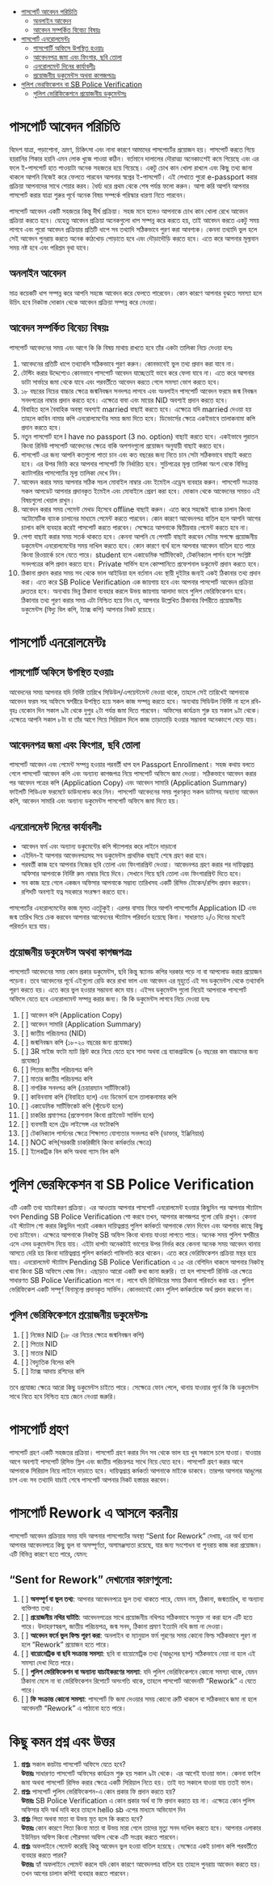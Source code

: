 <!-- TOC -->
* [পাসপোর্ট আবেদন পরিচিতি](#পাসপোরট-আবেদন-পরিচিতি)
  * [অনলাইন আবেদন](#অনলাইন-আবেদন)
  * [আবেদন সম্পর্কিত বিবেচ্য বিষয়ঃ](#আবেদন-সমপরকিত-বিবেচয-বিষয়ঃ)
* [পাসপোর্ট এনরোলমেন্টঃ	](#পাসপোরট-এনরোলমেনটঃ-)
  * [পাসপোর্টি অফিসে উপস্থিত হওয়াঃ](#পাসপোরটি-অফিসে-উপসথিত-হওয়াঃ)
  * [আবেদনপত্র জমা এবং ফিংগার, ছবি তোলা](#আবেদনপতর-জমা-এবং-ফিংগার-ছবি-তোলা)
  * [এনরোলমেন্ট দিনের কার্যাবলীঃ](#এনরোলমেনট-দিনের-কারযাবলীঃ)
  * [প্রয়োজনীয় ডকুমেন্টস অথবা কাগজপত্রঃ](#পরয়োজনীয়-ডকুমেনটস-অথবা-কাগজপতরঃ)
* [পুলিশ ভেরফিকেশন বা SB Police Verification](#পুলিশ-ভেরফিকেশন-বা-sb-police-verification)
  * [পুলিশ ভেরিফিকেশনে প্রয়োজনীয় ডকুমেন্টসঃ](#পুলিশ-ভেরিফিকেশনে-পরয়োজনীয়-ডকুমেনটসঃ)
<!-- TOC -->
# পাসপোর্ট আবেদন পরিচিতি
বিদেশ যাত্রা, পড়াশোনা, ভ্রমণ, চিকিৎসা এবং নানা কারণে আমাদের পাসপোর্টের প্রয়োজন হয়। পাসপোর্ট করতে গিয়ে হয়রানির শিকার হয়নি এমন লোক খুজে পাওয়া কঠিন। বর্তমানে দালালের দৌরাত্ম্য অনেকাংশেই কমে গিয়েছে এবং এর ফলে ই-পাসপোর্ট হাত পাওয়াটা অনেক সহজতর হয়ে গিয়েছে। একটু চোখ কান খোলা রাখলে এবং কিছু তথ্য জানা থাকলে আপনি নিজেই করে ফেলতে পারবেন আপনার স্বপ্নের ই-পাসপোর্ট। এই লেখাতে পুরো e-passport করার প্রক্রিয়া আপনাদের সাথে শেয়ার করব। ধৈর্য্য ধরে প্রথম থেকে শেষ পর্যন্ত ফলো করুন। আশা করি আপনি আপনার পাসপোর্ট করার যাত্রা শুরুর পূর্বে অনেক বিষয় সম্পর্কে পরিস্কার ধারণা নিতে পারবেন। 

পাসপোর্ট আবেদন একটি সহজতর কিন্তু দীর্ঘ প্রক্রিয়া। সহজ মনে হলেও আপনাকে চোখ কান খোলা রেখে আবেদন প্রক্রিয়া করতে হবে। যেহেতু আবেদন প্রক্রিয়া অনেকগুলো ধাপ সম্পন্ন করে করতে হয়, তাই আবেদন করতে একটু সময় লাগবে এবং পুরো আবেদন প্রক্রিয়ার প্রতিটি ধাপে সব তথ্যাদি সঠিকভাবে পুরণ করা আবশ্যক। কেননা তথ্যাদি ভুল হলে সেই আবেদন পুনরায় করতে অনেক কাঠখোড় পোড়াতে হবে এবং দৌড়াদৌড়ি করতে হবে। এতে করে আপনার মূল্যবান সময় নষ্ট হবে এবং পরিশ্রম বৃথা যাবে।

## অনলাইন আবেদন
মাত্র কয়েকটি ধাপ সম্পন্ন করে আপনি সহজে আবেদন করে ফেলতে পারেবেন। কোন কারণে আপনার বুঝতে সমস্যা হলে উচিৎ হবে নিকটস্ত দোকান থেকে আবেদন প্রক্রিয়া সম্পন্ন করে নেওয়া।

## আবেদন সম্পর্কিত বিবেচ্য বিষয়ঃ
পাসপোর্ট আবেদনের সময় এবং আগে কি কি বিষয় মাথায় রাখতে হবে তাঁর একটা তালিকা নিচে দেওয়া হলঃ

1. আবেদনের প্রতিটি ধাপে তথ্যাবলি সঠিকভাবে পুরণ করুন। কোনভাবেই ভুল তথ্য প্রদান করা যাবে না।
2. টেস্টিং করার উদ্দেশ্যেও কোনভাবে পাসপোর্ট আবেদন যাচ্ছেতাই ভাবে করে ফেলা যাবে না। এতে করে আপনার ডাটা সার্ভারে জমা থেকে যাবে এবং পরবর্তীতে আবেদন করতে গেলে সমস্যা ভোগ করতে হবে।
3. ১৮ বছরের নিচের বাচ্চার ক্ষেত্রে জন্মনিবন্ধন সনদপত্র লাগবে এবং অনলাইন পাসপোর্ট আবেদন ফরমে জন্ম নিবন্ধন সনদপত্রের নাম্বার প্রদান করতে হবে। এক্ষেত্রে বাবা এবং মায়ের NID অবশ্যই প্রদান করতে হবে।
4. বিবাহিত হলে বৈবাহিক অবস্থা অবশ্যই married বাছাই করতে হবে। এক্ষেত্রে যদি married দেওয়া হয় তাহলে কাবিন নামার কপি এনরোলমেন্টের সময় জমা দিতে হবে। ডিভোর্সের ক্ষেত্রে একইভাবে তালাকনামা কপি প্রদান করতে হবে।
5. নতুন পাসপোর্ট হলে I have no passport (3 no. option) বাছাই করতে হবে। একইভাবে পুরাতন কিংবা রিনিউ পাসপোর্ট আবেদনের ক্ষেত্রে বাকি অপশনগুলো প্রয়োজন অনুযায়ী বাছাই করতে হবে।
6. পাসপোর্ট এর জন্য আপনি কতগুলো পাতা চান এবং কত বছরের জন্য নিতে চান সেটা সঠিকভাবে বাছাই করতে হবে। এর উপর ভিত্তি করে আপনার পাসপোর্ট ফি নির্ধারিত হবে। সুচিপত্রের মূল্য তালিকা অংশ থেকে বিভিন্ন ক্যাটাগরির পাসপোর্টের মূল্য তালিকা দেখে নিন।
7. আবেদন করার সময় আপনার সঠিক সচল মোবাইল নাম্বার এবং ইমেইল এড্রেস ব্যবহার করুন। পাসপোর্ট সংক্রান্ত সকল আপডেট আপনার প্রদানকৃত ইমেইল এবং মোবাইলে প্রেরণ করা হবে। দোকান থেকে আবেদনের সময়ও এই বিষয়গুলো খেয়াল রাখুন।
8. আবেদন করার সময় পেমেন্ট মেথড হিসেবে offline বাছাই করুন। এতে করে সহজেই ব্যাংক চালান কিংবা অটোমেটিক ব্যাংক চালানের মাধ্যমে পেমেন্ট করতে পারবেন। কোন কারণে আবেদনপত্র বাতিল হলে আপনি আগের চালান কপি ব্যবহার করেই পাসপোর্ট করতে পারবেন। সেক্ষেত্রে আপনাকে দ্বিতীয়বার পেমেন্ট করতে হবে না। 
9. পেশা বাছাই করার সময় সতর্ক থাকতে হবে। কেননা আপনি যে পেশাটি বাছাই করবেন সেটার সপক্ষে প্রয়োজনীয় ডকুমেন্টস এনরোলমেন্টের সময় দাখিল করতে হবে। কোন কারণে ব্যর্থ হলে আপনার আবেদন বাতিল হতে পারে কিংবা রিওয়ার্কে চলে যেতে পারে। student হলে একাডেমিক সার্টিফিকেট, টেকনিক্যাল পার্সন হলে সংশ্লিষ্ট সনদপত্রের কপি প্রদান করতে হবে। Private সার্ভিস হলে কোম্পানিতে প্রফেশনাল ডকুমেন্ট প্রদান করতে হবে। 
10. ঠিকানা প্রদান করার সময় সব থেকে ভাল আইডিয়া হল বর্তমান এবং স্থায়ী দুইটার জন্যই একই ঠিকানার তথ্য প্রদান করা। এতে করে SB Police Verification এক জায়গায় হবে এবং আপনার পাসপোর্ট আবেদন প্রক্রিয়া দ্রুততর হবে। অন্যথায় ভিন্ন ঠিকানা ব্যবহার করলে উভয় জায়গায় আলাদা ভাবে পুলিশ ভেরিফিকেশন হবে। ঠিকানার তথ্য পুরণ করার সময় এটা নিশ্চিত হয়ে নিন যে, আপনার উল্লেখিত ঠিকানার বিপরীতে প্রয়োজনীয় ডকুমেন্টস (বিদ্যু বিল কপি, ট্যাক্স কপি) আপনার নিকট রয়েছে। 

# পাসপোর্ট এনরোলমেন্টঃ	
## পাসপোর্টি অফিসে উপস্থিত হওয়াঃ
আবেদনের সময় আপনার যদি নির্দিষ্ট তারিখে সিডিউল/এপয়েন্টমেন্ট নেওয়া থাকে, তাহলে সেই তারিখেই আপনাকে আবেদন ফরম সহ অফিসে স্বশরীরে উপস্থিত হয়ে সকল কাজ সম্পন্ন করতে হবে। অন্যথায় সিডিউল নির্দিষ্ট না হলে রবি-বৃহঃ যেকোন দিন সকাল ৯টা থেকে দুপুর ২টা পর্যন্ত জমা দিতে পারবেন। অফিসের কার্যক্রম শুরু হয় সকাল ৯টা থেকে। এক্ষেত্রে আপনি সকাল ৮টা বা তাঁর আগে গিয়ে সিরিয়াল দিলে কাজ তাড়াতাড়ি হওয়ার সম্ভাবনা অনেকাংশে বেড়ে যায়।
## আবেদনপত্র জমা এবং ফিংগার, ছবি তোলা
পাসপোর্ট আবেদন এবং পেমেন্ট সম্পন্ন হওয়ার পরবর্তী ধাপ হল Passport Enrollment। সহজ কথায় বলতে গেলে পাসপোর্ট আবেদন কপি এবং অন্যান্য কাগজপত্র নিয়ে পাসপোর্ট অফিসে জমা দেওয়া। সঠিকভাবে আবেদন করার পর আবেদন পত্রের কপি (Application Copy) এবং আবেদন সামারি (Application Summary) ফাইলটি পিডিএফ ফরমেটে ডাউনলোড করে নিন। পাসপোর্ট আবেদনের সময় পুরণকৃত সকল ডাটাসহ অন্যান্য আবেদন কপি, আবেদন সামারি এবং অন্যান্য ডকুমেন্টস পাসপোর্ট অফিসে জমা দিতে হয়।
## এনরোলমেন্ট দিনের কার্যাবলীঃ
* আবেদন ফর্ম এবং অন্যান্য ডকুমেন্টের কপি স্ট্যাপলার করে লাইনে দাড়ানো 
* এইদিন-ই আপনার আবেদনপত্রসহ সব ডকুমেন্টস প্রাথমিক বাছাই শেষে গ্রহণ করা হবে। 
* পরবর্তী কাজ হবে আপনার নিজের ছবি তোলা এবং ফিংগারপ্রিন্ট দেওয়া। আবেদনপত্র গ্রহণ করার পর দায়িত্বপ্রাপ্ত অফিসার আপনাকে নির্দিষ্ট রুম নাম্বার দিয়ে দিবে। সেখানে গিয়ে ছবি তোলা এবং ফিংগারপ্রিন্ট দিতে হবে। 
* সব কাজ হয়ে গেলে একজন অফিসার আপনাকে সম্ভাব্য তারিখসহ একটি রিসিভ টোকেন/রশিদ প্রদান করবেন। রশিদটি অবশ্যই যত্ন সহকারে সংরক্ষণ করতে হবে।

পাসপোর্টের এনরোলমেন্টের কাজ মূলত এতটুকুই। এরপর বাসায় ফিরে আপনি পাসপোর্টের Application ID এবং জন্ম তারিখ দিয়ে চেক করবেন আপনার আবেদনের স্ট্যাটাস পরিবর্তন হয়েছে কিনা। সাধারণত ২/৩ দিনের মধ্যেই পরিবর্তন হয়ে যায়।

## প্রয়োজনীয় ডকুমেন্টস অথবা কাগজপত্রঃ
পাসপোর্টে আবেদনের সময় কোন প্রকার ডকুমেন্টস, ছবি কিন্তু স্ক্যানড কপির দরকার পড়ে না বা আপলোড করার প্রয়োজন পড়েনা। তবে আবেদনের পূর্বে এইগুলো রেডি করে রাখা ভাল এবং আবেদন এর মূহুর্তে এই সব ডকুমেন্টস থেকে তথ্যাবলি পূরণ করতে হয়। এতে করে ভুল হওয়ার সম্ভাবনা কমে যায়। এইসব ডকুমেন্টস গুলো নিয়েই আপনাকে পাসপোর্ট অফিসে যেতে হবে এনরোলমেন্ট সম্পন্ন করার জন্য। কি কি ডকুমেন্টস লাগবে নিচে দেওয়া হলঃ

1. [ ] আবেদন কপি (Application Copy)
2. [ ] আবেদন সামারি (Application Summary)
3. [ ] জাতীয় পরিচয়পত্র (NID)
4. [ ] জন্মনিবন্ধন কপি (১৮-২০ বছরের জন্য প্রযোজ্য)
5. [ ] 3R সাইজ ফটো ম্যাট প্রিন্ট করে নিয়ে যেতে হবে সাদা অথবা গ্রে ব্যাকগ্রাউন্ডে (৬ বছরের কম বাচ্চাদের জন্য প্রযোজ্য)
6. [ ] পিতার জাতীয় পরিচয়পত্র কপি 
7. [ ] মাতার জাতীয় পরিচয়পত্র কপি 
8. [ ] নাগরিক সনদপত্র কপি (চেয়ারম্যান সার্টিফিকেট)
9. [ ] কাবিননামা কপি (বিবাহিত হলে) এবং ডিভোর্স হলে তালাকনামার কপি 
10. [ ] একাডেমিক সার্টিফিকেট কপি (স্টুডেন্ট হলে)
11. [ ] চাকরির প্রমাণপত্র (প্রফেশনাল কিংবা প্রাইভেট সার্ভিস হলে)
12. [ ] ব্যবসায়ী হলে ট্রেড লাইসেন্স এর ফটোকপি
13. [ ] টেকনিক্যাল পার্সনের ক্ষেত্রে শিক্ষাগত যোগ্যতার সনদপত্র কপি (ডাক্তার, ইঞ্জিনিয়ার)
14. [ ] NOC কপি(সরকারী চাকরিজীবি কিংবা কর্মকর্তার ক্ষেত্রে)
15. [ ] ইলেকট্রিক বিল কপি অথবা গ্যাস বিল কপি

# পুলিশ ভেরফিকেশন বা SB Police Verification

এটি একটি তথ্য যাচাইকরণ প্রক্রিয়া। এর আওতায় আপনার পাসপোর্ট এনরোলমেন্ট হওয়ার কিছুদিন পর আপনার স্ট্যাটাস যখন Pending SB Police Verification শো করবে তখন, আপনার কাগজপত্র গুলো রেডি রাখুন। কেননা এই স্ট্যাটাস শো করার কিছুদিন পরেই একজন দায়িত্বপ্রাপ্ত পুলিশ কর্মকর্তা আপনাকে ফোন দিবেন এবং আপনার কাছে কিছু তথ্য চাইবেন। এক্ষেত্রে আপনাকে নিকটস্থ SB অফিস কিংবা থানায় যাওয়া লাগতে পারে। অনেক সময় পুলিশ স্বশরীরে এসে এসব ডকুমেন্টস নিয়ে যায়। এইটা ধাপটা অনেকটাই ভাগ্যের উপর নির্ভর করে কেননা অনেক সময় আবেদন থানায় আসতে দেরি হয় কিংবা দায়িত্বপ্রাপ্ত পুলিশ কর্মকর্তা গাফিলতি করে থাকেন। এতে করে ভেরিফিকেশন প্রক্রিয়া মন্থর হয়ে যায়। এনরোলমেন্ট স্ট্যাটাস Pending SB Police Verification এ ১৫ এর বেশিদিন থাকলে আপনার নিকটস্থ থানা কিংবা SB অফিসে খোজ নিন।
এছাড়াও আরো একটি কথা জানা জরুরি। তা হল পাসপোর্ট রিনিউ এর ক্ষেত্রে সাধারণত SB Police Verification লাগে না। লাগে যদি রিনিউয়ের সময় ঠিকানা পরিবর্তন করা হয়। পুলিশ ভেরিফিকেশ একটি সম্পূর্ণ বিনামূল্যে প্রদানকৃত সার্ভিস। কোনভাবেই কোন পুলিশ কর্মকর্তাকে অর্থ প্রদান করবেন না।

## পুলিশ ভেরিফিকেশনে প্রয়োজনীয় ডকুমেন্টসঃ
1. [ ] নিজের NID (১৮ এর নিচের ক্ষেত্রে জন্মনিবন্ধন কপি)
2. [ ] পিতার NID
3. [ ] মাতার NID
4. [ ] বৈদ্যুতিক বিলের কপি
5. [ ] ট্যাক্স আদায় রশিদের কপি

তবে প্রযোজ্য ক্ষেত্রে আরো কিছু ডকুমেন্টস চাইতে পারে। সেক্ষেত্রে ফোন পেলে, থানায় যাওয়ার পূর্বে কি কি ডকুমেন্টস সাথে নিতে হবে নিশ্চিত হয়ে জেনে নেওয়া জরুরি।

# পাসপোর্ট গ্রহণ

পাসপোর্ট গ্রহণ একটি সহজতর প্রক্রিয়া। পাসপোর্ট গ্রহণ করার দিন সব থেকে ভাল হয় খুব সকালে চলে যাওয়া। যাওয়ার আগে অবশ্যই পাসপোর্ট রিসিভ স্লিপ এবং জাতীয় পরিচয়পত্র সাথে নিয়ে যেতে হবে। পাসপোর্ট গ্রহণ করার আগে আপনাকে সিরিয়াল নিয়ে লাইনে দাড়াতে হবে। দায়িত্বপ্রাপ্ত কর্মকর্তা আপনাকে মাইকে ডাকবে। তারপর আপনার আঙুলের চাপ এবং সব তথ্যাদি যাচাই শেষে পাসপোর্ট আপনার নিকট হস্তান্তর করবেন।

# পাসপোর্ট Rework এ আসলে করনীয়
পাসপোর্ট আবেদন প্রক্রিয়ার সময় যদি আপনার পাসপোর্টের অবস্থা “Sent for Rework” দেখায়, এর অর্থ হলো আপনার আবেদনপত্রে কিছু ভুল বা অসম্পূর্ণতা, অসামঞ্জস্যতা রয়েছে, যার জন্য সংশোধন বা পুনরায় কাজ করা প্রয়োজন। এটি বিভিন্ন কারণে হতে পারে, যেমন:
## “Sent for Rework” দেখানোর কারণগুলো:
1. [ ] **অসম্পূর্ণ বা ভুল তথ্য**: আপনার আবেদনপত্রে ভুল তথ্য থাকতে পারে, যেমন নাম, ঠিকানা, জন্মতারিখ, বা অন্যান্য ব্যক্তিগত তথ্য।
2. [ ] **প্রয়োজনীয় নথির ঘাটতি**: আবেদনপত্রের সাথে প্রয়োজনীয় নথিপত্র সঠিকভাবে সংযুক্ত না করা হলে এটি হতে পারে। উদাহরণস্বরূপ, জাতীয় পরিচয়পত্র, জন্ম সনদ, ঠিকানা প্রমাণ ইত্যাদি নথি জমা না দেওয়া।
3. [ ] **আবেদন ফর্মে ভুল ফিল্ড পূরণ করা**: অনলাইন বা ম্যানুয়াল ফর্ম পূরণের সময় কোনো ফিল্ড সঠিকভাবে পূরণ না হলে “Rework” প্রয়োজন হতে পারে।
4. [ ] **বায়োমেট্রিক বা ছবি সংক্রান্ত সমস্যা**: ছবি বা বায়োমেট্রিক তথ্য (আঙুলের ছাপ) সঠিকভাবে নেয়া না হলে এই সমস্যা দেখা দিতে পারে।
5. [ ] **পুলিশ ভেরিফিকেশন বা অন্যান্য যাচাইকরণের সমস্যা**: যদি পুলিশ ভেরিফিকেশনে কোনো সমস্যা থাকে, যেমন ঠিকানা মেলে না বা ভেরিফিকেশন রিপোর্টে অসংগতি থাকে, তাহলে পাসপোর্ট আবেদনটি “Rework” এ যেতে পারে।
6. [ ] **ফি সংক্রান্ত কোনো সমস্যা**: পাসপোর্ট ফি জমা দেওয়ার সময় কোনো ত্রুটি থাকলে বা সঠিকভাবে জমা না হলে আবেদনটি “Rework” এ পাঠানো হতে পারে।


# কিছু কমন প্রশ্ন এবং উত্তর

1. **প্রশ্নঃ** সকাল কয়টায় পাসপোর্ট অফিসে যেতে হবে?
<br>**উত্তরঃ** সাধারণত পাসপোর্ট অফিসের কার্যক্রম শুরু হয় সকাল ৯টা থেকে। এর আগেই যাওয়া ভাল। কেননা ফাইল জমা অথবা পাসপোর্ট রিসিভ করার ক্ষেত্রে একটি সিরিয়াল নিতে হয়। তাই যত সকালে যাওয়া যায় ততই ভাল।
2. **প্রশ্নঃ** পাসপোর্ট পুলিস ভেরিফিকেশন-এ কোন প্রকার ফি প্রদান করতে হয়? 
 <br>**উত্তরঃ** SB Police Verification এ কোন প্রকার অর্থ বা ফি প্রদান করতে হয় না। এক্ষেত্রে কোন পুলিস অফিসার যদি অর্থ দাবি করে তাহলে hello sb এপের মাধ্যমে অভিযোগ দিন 
3. **প্রশ্নঃ** পিতা অথবা মাতা বা উভয় মৃত হলে কি করতে হবে?
<br>**উত্তরঃ** কোন কারণে পিতা কিংবা মাতা বা উভয় মারা গেলে তাদের মৃত্যু সনদ দাখিল করতে হবে। আপনার এলাকার ইউনিয়ন অফিস কিংবা পৌরসভা অফিস থেকে এটি সংগ্রহ করতে পারবেন। 
4. **প্রশ্নঃ** অফলাইনে পেমেন্ট করেছি কিন্তু আবেদন ভুল হওয়া বাতিল হয়েছে। সেক্ষেত্রে একই চালান কপি পরবর্তীতে ব্যবহার করতে পারব? 
<br>**উত্তরঃ** হ্যাঁ অফলাইনে পেমেন্ট করলে যদি কোন কারণে আবেদনপত্র বাতিল হয় তাহলে পুনরায় আবেদন করতে হয়। তখন আগের চালান কপিই ব্যবহার করতে পারবেন।


